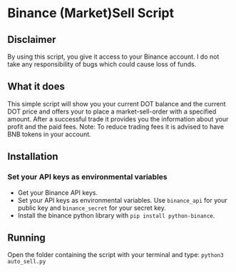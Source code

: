 # Binance (Market)Sell Script

## Disclaimer
By using this script, you give it access to your Binance account. I do not take any responsibility of bugs which could cause loss of funds.

## What it does

This simple script will show you your current DOT balance and the current DOT price and offers your to place a market-sell-order with a specified amount. After a successful trade it provides you the information about your profit and the paid fees. Note: To reduce trading fees it is advised to have BNB tokens in your account.

## Installation

### Set your API keys as environmental variables
* Get your Binance API keys.
* Set your API keys as environmental variables. Use `binance_api` for your public key and `binance_secret` for your secret key.
* Install the binance python library with `pip install python-binance`.

## Running
Open the folder containing the script with your terminal and type:
`python3 auto_sell.py`

